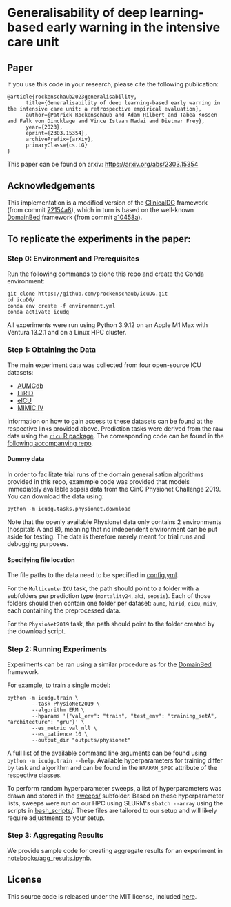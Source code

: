# Generalisability of deep learning-based early warning in the intensive care unit

## Paper

If you use this code in your research, please cite the following publication:

```
@article{rockenschaub2023generalisability,
      title={Generalisability of deep learning-based early warning in the intensive care unit: a retrospective empirical evaluation}, 
      author={Patrick Rockenschaub and Adam Hilbert and Tabea Kossen and Falk von Dincklage and Vince Istvan Madai and Dietmar Frey},
      year={2023},
      eprint={2303.15354},
      archivePrefix={arXiv},
      primaryClass={cs.LG}
}

```

This paper can be found on arxiv: https://arxiv.org/abs/2303.15354

## Acknowledgements

This implementation is a modified version of the [ClinicalDG](https://github.com/MLforHealth/ClinicalDG) framework (from commit [72154a8](https://github.com/MLforHealth/ClinicalDG/tree/72154a87a6d36416c0dac36e7a846b1194c7f39c)), which in turn is based on the well-known [DomainBed](https://github.com/facebookresearch/DomainBed) framework (from commit [a10458a](https://github.com/facebookresearch/DomainBed/tree/a10458a2adfd8aec0fda2d617f710e5044e5dc60)). 


## To replicate the experiments in the paper:

### Step 0: Environment and Prerequisites

Run the following commands to clone this repo and create the Conda environment:

```
git clone https://github.com/prockenschaub/icuDG.git
cd icuDG/
conda env create -f environment.yml
conda activate icudg
```

All experiments were run using Python 3.9.12 on an Apple M1 Max with Ventura 13.2.1 and on a Linux HPC cluster. 

### Step 1: Obtaining the Data

The main experiment data was collected from four open-source ICU datasets: 

* [AUMCdb](https://github.com/AmsterdamUMC/AmsterdamUMCdb)
* [HiRID](https://hirid.intensivecare.ai/)
* [eICU](https://eicu-crd.mit.edu/)
* [MIMIC IV](https://mimic.mit.edu/)

Information on how to gain access to these datasets can be found at the respective links provided above. Prediction tasks were derived from the raw data using the [`ricu` R package](https://github.com/eth-mds/ricu). The corresponding code can be found in the [following accompanying repo](https://github.com/prockenschaub/icuDG-preprocessing).

#### Dummy data

In order to facilitate trial runs of the domain generalisation algorithms provided in this repo, exammple code was provided that models immediately available sepsis data from the CinC Physionet Challenge 2019. You can download the data using:

```
python -m icudg.tasks.physionet.download
```

Note that the openly available Physionet data only contains 2 environments (hospitals A and B), meaning that no independent environment can be put aside for testing. The data is therefore merely meant for trial runs and debugging purposes. 

#### Specifying file location

The file paths to the data need to be specified in [config.yml](config.yml). 

For the `MulticenterICU` task, the path should point to a folder with a subfolders per prediction type (`mortality24`, `aki`, `sepsis`). Each of those folders should then contain one folder per dataset: `aumc`, `hirid`, `eicu`, `miiv`, each containing the preprocessed data.

For the `PhysioNet2019` task, the path should point to the folder created by the download script.


### Step 2: Running Experiments

Experiments can be ran using a similar procedure as for the [DomainBed](https://github.com/facebookresearch/DomainBed) framework. 

For example, to train a single model: 

```
python -m icudg.train \
        --task PhysioNet2019 \
        --algorithm ERM \
        --hparams '{"val_env": "train", "test_env": "training_setA",  "architecture": "gru"}' \
        --es_metric val_nll \
        --es_patience 10 \
        --output_dir "outputs/physionet" 
```

A full list of the available command line arguments can be found using `python -m icudg.train --help`. Available hyperparameters for training differ by task and algorithm and can be found in the `HPARAM_SPEC` attribute of the respective classes. 

To perform random hyperparameter sweeps, a list of hyperparameters was drawn and stored in the [sweeps/](sweeps) subfolder. Based on these hyperparameter lists, sweeps were run on our HPC using SLURM's `sbatch --array` using the scripts in [bash_scripts/](bash_scripts). These files are tailored to our setup and will likely require adjustments to your setup.

### Step 3: Aggregating Results

We provide sample code for creating aggregate results for an experiment in [notebooks/agg_results.ipynb](notebooks/agg_results.ipynb).


## License
This source code is released under the MIT license, included [here](LICENSE).
